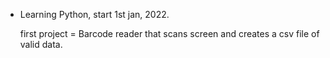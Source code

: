 - Learning Python, start 1st jan, 2022.

  first project = Barcode reader that scans screen and creates a csv file of valid data.
    
